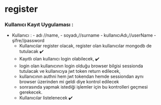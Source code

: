 # register

### Kullanıcı Kayıt Uygulaması : 
  - Kullanıcı : 
		- adı //name,
		- soyadı,//surname
		- kullanıcıAdı,//userName
		- şifre//password
	- Kullanıcılar register olacak, register olan kullanıcılar mongodb de tutulacak :heavy_check_mark:
	- Kayıtlı olan kullanıcı login olabilecek, :heavy_check_mark:
	- login olan kullanıcının login olduğu browser bilgisi sessionda tutulacak ve kullanıcıya jwt token return edilecek, 
	- kullanıcının authni hem jwt tokendan hemde sessiondan aynı browser üzerinden mi geldi diye kontrol edilecek 
	- sonrasında yapmak istediği işlemler için bu kontrolleri geçmesi gerekecek. 
	- Kullanıcılar listelenecek :heavy_check_mark:
